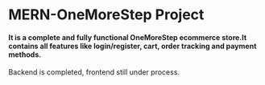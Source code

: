 # MERN-OneMoreStep Project

#### It is a complete and fully functional OneMoreStep ecommerce store.It contains all features like login/register, cart, order tracking and payment methods.

Backend is completed, frontend still under process.
 
